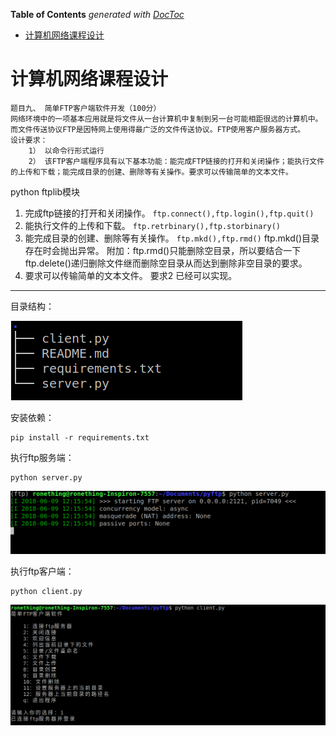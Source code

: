 <!-- START doctoc generated TOC please keep comment here to allow auto update -->
<!-- DON'T EDIT THIS SECTION, INSTEAD RE-RUN doctoc TO UPDATE -->
**Table of Contents**  *generated with [DocToc](https://github.com/thlorenz/doctoc)*

- [计算机网络课程设计](#%E8%AE%A1%E7%AE%97%E6%9C%BA%E7%BD%91%E7%BB%9C%E8%AF%BE%E7%A8%8B%E8%AE%BE%E8%AE%A1)

<!-- END doctoc generated TOC please keep comment here to allow auto update -->

# 计算机网络课程设计

```
题目九、 简单FTP客户端软件开发（100分）
网络环境中的一项基本应用就是将文件从一台计算机中复制到另一台可能相距很远的计算机中。而文件传送协议FTP是因特网上使用得最广泛的文件传送协议。FTP使用客户服务器方式。
设计要求：
    1） 以命令行形式运行
    2） 该FTP客户端程序具有以下基本功能：能完成FTP链接的打开和关闭操作；能执行文件的上传和下载；能完成目录的创建、删除等有关操作。要求可以传输简单的文本文件。
```


python ftplib模块

1. 完成ftp链接的打开和关闭操作。
   `ftp.connect(),ftp.login(),ftp.quit()`
2. 能执行文件的上传和下载。
   `ftp.retrbinary(),ftp.storbinary()`
3. 能完成目录的创建、删除等有关操作。
   `ftp.mkd(),ftp.rmd()`
   ftp.mkd()目录存在时会抛出异常。
   附加：ftp.rmd()只能删除空目录，所以要结合一下ftp.delete()递归删除文件继而删除空目录从而达到删除非空目录的要求。
4. 要求可以传输简单的文本文件。
   要求2 已经可以实现。

---

目录结构：

![目录树](./pic/1.png)

安装依赖：

```
pip install -r requirements.txt
```

执行ftp服务端：

```
python server.py
```

![server](./pic/2.png)

执行ftp客户端：

```
python client.py
```

![client](./pic/3.png)



